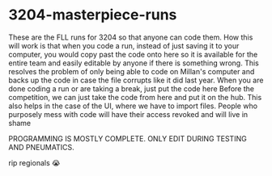 # 3204-masterpiece-runs
These are the FLL runs for 3204 so that anyone can code them.
How this will work is that when you code a run, instead of just saving it to your computer, you would copy past the code onto here so it is available for the entire team and  easily editable by anyone if there is something wrong. 
This resolves the problem of only being able to code on Millan's computer and backs up the code in case the file corrupts like it did last year.
When you are done coding a run or are taking a break, just put the code here
Before the competition, we can just take the code from here and put it on the hub.
This also helps in the case of the UI, where we have to import files.
People who purposely mess with code will have their access revoked and will live in shame

PROGRAMMING IS MOSTLY COMPLETE. ONLY EDIT DURING TESTING AND PNEUMATICS.

rip regionals 😭
